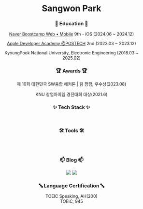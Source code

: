 <h1 align="center"> Sangwon Park </h1>

<h3 align="center">🏫 Education 🏫</h3>
<p align="center"><a href="https://boostcamp.connect.or.kr/program_wm.html">Naver Boostcamp Web • Mobile</a> 9th - iOS (2024.06 ~ 2024.12)</p>
<p align="center"><a href="https://developeracademy.postech.ac.kr" align="center"> Apple Developer Academy @POSTECH</a> 2nd (2023.03 ~ 2023.12)</p>
<p align="center">KyoungPook National University, Electronic Engineering (2018.03 ~ 2025.02)</p>

<h3 align="center">🏆 Awards 🏆</h3>
<p align="center">제 10회 대한민국 SW융합 해커톤 | 팀 팜팜, 우수상(2023.08) </p>
<p align="center">KNU 창업아이템 경진대회 대상(2021.6) </p>

<h3 align="center">✨ Tech Stack ✨</h3>
<p align="center">
  <img src="https://img.shields.io/badge/Swift-snow?logo=swift&logoColor=F05138" alt="" />
  <img src="https://img.shields.io/badge/Python-snow?logo=python&logoColor=3776AB" alt="" />
  <img src="https://img.shields.io/badge/Dart-snow?logo=dart&logoColor=0175C2" alt="" />
  <img src="https://img.shields.io/badge/Kotlin-snow?logo=kotlin&logoColor=7F52FF" alt="" />
  <img src="https://img.shields.io/badge/JavaScript-snow?logo=javascript&logoColor=E9CE30" alt="" />
</p>

<h3 align="center">🛠 Tools 🛠</h3>
<p align="center">
  <img src="https://img.shields.io/badge/Xcode-snow?logo=xcode" alt="" />
</p>
<p align="center">
  <img src="https://img.shields.io/badge/Figma-snow?logo=figma" alt="" />
  <img src="https://img.shields.io/badge/Sketch-snow?logo=sketch" alt="" />
  <img src="https://img.shields.io/badge/git-snow?logo=git&logoColor=0175C2" alt="" />
</p>

<h3 align="center">📫 Blog 📫</h3>
<p align="center">
  <a href="https://velog.io/@sw1123" style = "text-decoration: none;">
    <img src="https://img.shields.io/badge/Velog-1EBC8F?style=for-the-badge&logo=velog&logoColor=white" />
  </a>
  <a href="https://swiftorg.tistory.com/" style = "text-decoration: none;">
    <img src="https://img.shields.io/badge/Tistory-F05138?style=for-the-badge&logo=tistory"/>
  </a>
</p>
<h3 align="center">🔤 Language Certification 🔤</h3>
<p align="center">
  TOEIC Speaking, AH(200)<br>
  TOEIC, 945
</p>
